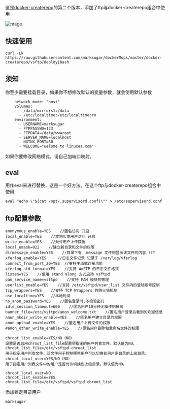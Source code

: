 
这是[docker-createrepo](https://github.com/marksugar/dockerMops/tree/master/docker-createrepo)的第二个版本，添加了ftp与docker-createrepo组合中使用

![mage](https://raw.githubusercontent.com/marksugar/dockerMops/master/docker-createrepo/vsftp/img/20181231-2.png)
## 快速使用
```
curl -Lk https://raw.githubusercontent.com/marksugar/dockerMops/master/docker-createrepo/vsftp/deploy|bash
```
## 须知
你至少需要挂载目录，如果你不想修改默认的变量参数，就会使用默认参数
```
    network_mode: "host"
    volumes:
      - /data/mirrors1:/data
      - /etc/localtime:/etc/localtime:ro
    environment:
      - USERNAME=marksugar
      - FTPPASSWD=123
      - FTPDATA=/data/wwwroot
      - SERVER_NAME=localhost
      - NGINX_PORT=80
      - WELCOME="welome to linuxea.com"
```
如果你要修改网络模式，请自己加端口映射。
## eval
用作eval来进行替换，这是一个好方法。在这个ftp与docker-createrepo组合中使用
```
eval "echo \"$(cat /opt/.supervisord.conf)\"" > /etc/supervisord.conf
```

## ftp配置参数
```
anonymous_enable=YES    //匿名访问 开启
local_enable=YES    //本地实体用户访问 开启
write_enable=YES    //允许用户上传数据
local_umask=022    //建立新目录和文件的权限
dirmessage_enable=YES    //目录下有 .message 文件则显示该文件的内容 ???
xferlog_enable=YES     //日志文件记录 记录于 /var/log/vferlog
connect_from_port_20=YES  //支持主动式连接功能
xferlog_std_format=YES    //支持 WuFTP 的日志文件格式
listen=YES    //使用 stand along 方式启动 vsftpd
pam_service_name=vsftpd    //支持 PAM 模块的管理
userlist_enable=YES    //支持 /etc/vsftpd/user_list 文件内的登陆账号控制
tcp_wrappers=YES    //支持 TCP Wrappers 的防火墙机制
use_localtime=YES   //本地时间
no_anon_password=YES    //匿名登录时,不检验密码
idle_session_timeout=600    //匿名用户10分钟无操作则掉线
banner_file=/etc/vsftpd/anon_welcome.txt    //匿名用户登录后看到的欢迎信息
anon_mkdir_write_enable=YES    //匿名用户建立目录的权限
anon_upload_enable=YES    //匿名用户上传文件的权限
#anon_other_write_enable=YES    //匿名用户删除和重命名文件的权限
```

```
chroot_list_enable=YES/NO（NO）
设置是否启用chroot_list_file配置项指定的用户列表文件。默认值为NO。
chroot_list_file=/etc/vsftpd.chroot_list
用于指定用户列表文件，该文件用于控制哪些用户可以切换到用户家目录的上级目录。
chroot_local_user=YES/NO（NO）
用于指定用户列表文件中的用户是否允许切换到上级目录。默认值为NO。
```

```
chroot_local_user=NO
chroot_list_enable=YES
chroot_list_file=/etc/vsftpd/vsftpd.chroot_list
```
添加锁定目录用户
```
marksugar
```          
